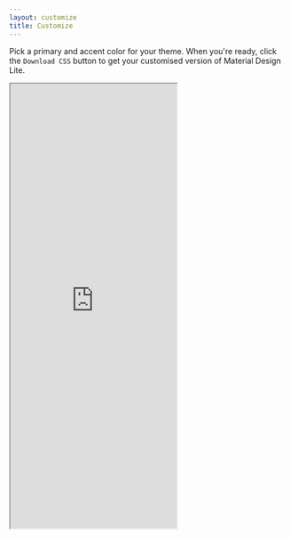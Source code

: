 ```yaml
---
layout: customize
title: Customize
---
```



Pick a primary and accent color for your theme. When you're
ready, click the `Download CSS` button to get your
customised version of Material Design Lite.

<iframe src="http://google.github.io/material-design-lite/customizer/customizer.html" height="800px"/>
